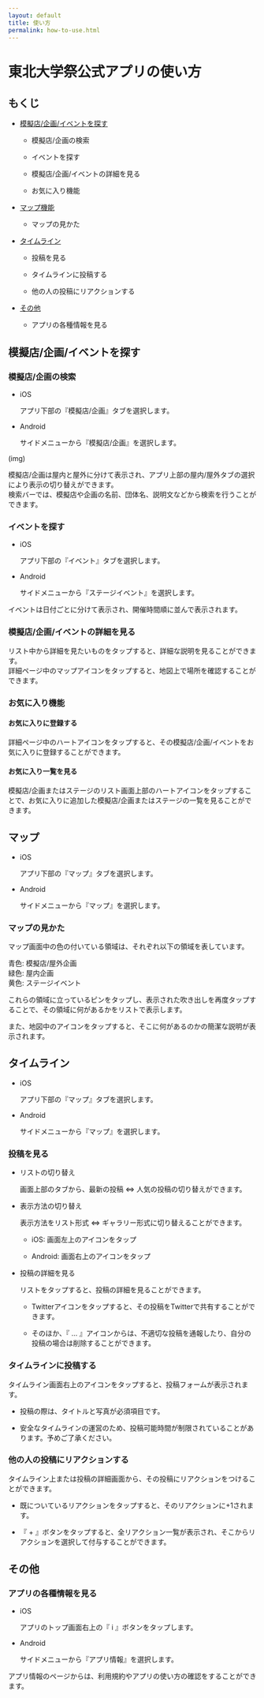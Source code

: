 ```yaml
---
layout: default
title: 使い方
permalink: how-to-use.html
---
```


# 東北大学祭公式アプリの使い方

## もくじ

- [模擬店/企画/イベントを探す](#search-planning)

    - 模擬店/企画の検索

    - イベントを探す

    - 模擬店/企画/イベントの詳細を見る

    - お気に入り機能

- [マップ機能](#map)

    - マップの見かた

- [タイムライン](#timeline)

    - 投稿を見る

    - タイムラインに投稿する

    - 他の人の投稿にリアクションする

- [その他](#others)
    
    - アプリの各種情報を見る

## <a name="search-planning"> 模擬店/企画/イベントを探す

### 模擬店/企画の検索

- iOS

    アプリ下部の『模擬店/企画』タブを選択します。

- Android

    サイドメニューから『模擬店/企画』を選択します。

(img)

模擬店/企画は屋内と屋外に分けて表示され、アプリ上部の屋内/屋外タブの選択により表示の切り替えができます。  
検索バーでは、模擬店や企画の名前、団体名、説明文などから検索を行うことができます。  

### イベントを探す

- iOS

    アプリ下部の『イベント』タブを選択します。

- Android

    サイドメニューから『ステージイベント』を選択します。

イベントは日付ごとに分けて表示され、開催時間順に並んで表示されます。

### 模擬店/企画/イベントの詳細を見る

リスト中から詳細を見たいものをタップすると、詳細な説明を見ることができます。  
詳細ページ中のマップアイコンをタップすると、地図上で場所を確認することができます。

### お気に入り機能

#### お気に入りに登録する

詳細ページ中のハートアイコンをタップすると、その模擬店/企画/イベントをお気に入りに登録することができます。  

#### お気に入り一覧を見る

模擬店/企画またはステージのリスト画面上部のハートアイコンをタップすることで、お気に入りに追加した模擬店/企画またはステージの一覧を見ることができます。

## <a name="map"> マップ

- iOS

    アプリ下部の『マップ』タブを選択します。

- Android

    サイドメニューから『マップ』を選択します。

### マップの見かた

マップ画面中の色の付いている領域は、それぞれ以下の領域を表しています。

青色: 模擬店/屋外企画  
緑色: 屋内企画  
黄色: ステージイベント  

これらの領域に立っているピンをタップし、表示された吹き出しを再度タップすることで、その領域に何があるかをリストで表示します。

また、地図中のアイコンをタップすると、そこに何があるのかの簡潔な説明が表示されます。

## <a name="timeline"> タイムライン

- iOS

    アプリ下部の『マップ』タブを選択します。

- Android

    サイドメニューから『マップ』を選択します。

### 投稿を見る

- リストの切り替え

    画面上部のタブから、最新の投稿 ⇔ 人気の投稿の切り替えができます。

- 表示方法の切り替え
    
    表示方法をリスト形式 ⇔ ギャラリー形式に切り替えることができます。
    
    - iOS: 画面左上のアイコンをタップ

    - Android: 画面右上のアイコンをタップ

- 投稿の詳細を見る

    リストをタップすると、投稿の詳細を見ることができます。

    - Twitterアイコンをタップすると、その投稿をTwitterで共有することができます。

    - そのほか、『 … 』アイコンからは、不適切な投稿を通報したり、自分の投稿の場合は削除することができます。

### タイムラインに投稿する

タイムライン画面右上のアイコンをタップすると、投稿フォームが表示されます。  

- 投稿の際は、タイトルと写真が必須項目です。

- 安全なタイムラインの運営のため、投稿可能時間が制限されていることがあります。予めご了承ください。

### 他の人の投稿にリアクションする

タイムライン上または投稿の詳細画面から、その投稿にリアクションをつけることができます。  

- 既についているリアクションをタップすると、そのリアクションに+1されます。

- 『 + 』ボタンをタップすると、全リアクション一覧が表示され、そこからリアクションを選択して付与することができます。

## <a name="others"> その他

### アプリの各種情報を見る

- iOS

    アプリのトップ画面右上の『 i 』ボタンをタップします。

- Android

    サイドメニューから『アプリ情報』を選択します。

アプリ情報のページからは、利用規約やアプリの使い方の確認をすることができます。
